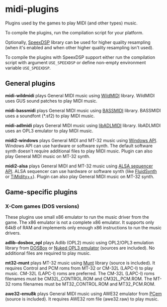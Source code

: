 # midi-plugins

Plugins used by the games to play MIDI (and other types) music.

To compile the plugins, run the compilation script for your platform.

Optionally, [SpeexDSP](https://gitlab.xiph.org/xiph/speexdsp "Speex audio processing library") library can be used for higher quality resampling (when it's enabled and when other higher quality resampling isn't used).

To compile the plugins with SpeexDSP support either run the compilation script with argument `USE_SPEEXDSP` or define non-empty environment variable `USE_SPEEXDSP`.

## General plugins

**midi-wildmidi** plays General MIDI music using [WildMIDI](https://github.com/Mindwerks/wildmidi "WildMIDI: A Software Synthesizer") library. WildMIDI uses GUS sound patches to play MIDI music.

**midi-bassmidi** plays General MIDI music using [BASSMIDI](https://www.un4seen.com/bass.html "BASS audio library") library. BASSMIDI uses a soundfont (\*.sf2) to play MIDI music.

**midi-adlmidi** plays General MIDI music using [libADLMIDI](https://github.com/Wohlstand/libADLMIDI/ "A Software MIDI Synthesizer library with OPL3 (YMF262) emulator") library. libADLMIDI uses an OPL3 emulator to play MIDI music.

**midi2-windows** plays General MIDI and MT-32 music using [Windows API](https://learn.microsoft.com/en-us/windows/win32/multimedia/midi-reference "MIDI Reference"). Windows API can use hardware or software synth. The default software synth doesn't require additional files to play MIDI music. Plugin can also play General MIDI music on MT-32 synth.

**midi2-alsa** plays General MIDI and MT-32 music using [ALSA sequencer API](https://www.alsa-project.org/alsa-doc/alsa-lib/group___sequencer.html "MIDI Sequencer"). ALSA sequencer can use hardware or software synth (like [FluidSynth](https://www.fluidsynth.org/ "A SoundFont Synthesizer") or [TiMidity++](https://timidity.sourceforge.net/ "TiMidity++")). Plugin can also play General MIDI music on MT-32 synth.

## Game-specific plugins

### X-Com games (DOS versions)

These plugins use small x86 emulator to run the music driver from the game. The x86 emulator is not a complete x86 emulator. It supports only 64kB of RAM and implements only enough x86 instructions to run the music drivers.

**adlib-dosbox_opl** plays Adlib (OPL2) music using OPL2/OPL3 emulation library from [DOSBox](https://www.dosbox.com/ "DOS-emulator") or [Nuked OPL3 emulator](https://github.com/nukeykt/Nuked-OPL3 " Highly accurate Yamaha OPL3 (YMF262, CT1747) emulator") (sources are included). No additional files are required to play music.

**mt32-munt** plays MT-32 music using [Munt](https://munt.sourceforge.net/ "multi-platform software synthesiser") library (source is included). It requires Control and PCM roms from MT-32 or CM-32L (LAPC-I) to play music. CM-32L (LAPC-I) roms are preferred. The CM-32L (LAPC-I) roms filenames must be CM32L_CONTROL.ROM and CM32L_PCM.ROM. The MT-32 roms filenames must be MT32_CONTROL.ROM and MT32_PCM.ROM.

**awe32-emu8k** plays General MIDI music using AWE32 emulator from [PCem](https://pcem-emulator.co.uk/ "Personal Computer emulator") (source is included). It requires AWE32 rom file (awe32.raw) to play music.
